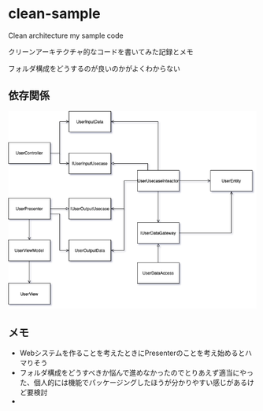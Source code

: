 # clean-sample
Clean architecture my sample code

クリーンアーキテクチャ的なコードを書いてみた記録とメモ

フォルダ構成をどうするのが良いのかがよくわからない

## 依存関係
![diagram](./diagram.png)

## メモ
* Webシステムを作ることを考えたときにPresenterのことを考え始めるとハマりそう
* フォルダ構成をどうすべきか悩んで進めなかったのでとりあえず適当にやった、個人的には機能でパッケージングしたほうが分かりやすい感じがあるけど要検討
* 

